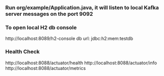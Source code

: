 ### Run org/example/Application.java, it will listen to local Kafka server messages on the port 9092
### To open local H2 db console
http://localhost:8089/h2-console
db url: jdbc:h2:mem:testdb
### Health Check
http://localhost:8088/actuator/health
http://localhost:8088/actuator/info
http://localhost:8088/actuator/metrics
